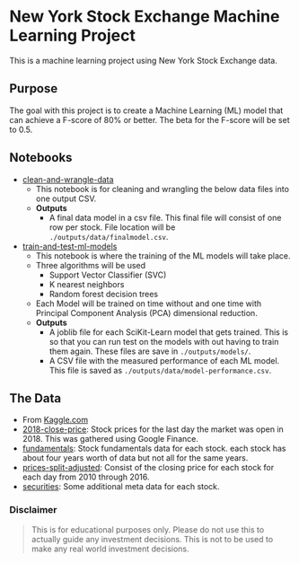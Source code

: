 # New York Stock Exchange Machine Learning Project
This is a machine learning project using New York Stock Exchange data.

## Purpose
The goal with this project is to create a Machine Learning (ML) model that can achieve a F-score of 80% or better. The beta for the F-score will be set to 0.5.

## Notebooks
- [clean-and-wrangle-data](./clean-and-wrangle-data.ipynb)
    - This notebook is for cleaning and wrangling the below data files into one output CSV.
    - **Outputs**
        - A final data model in a csv file. This final file will consist of one row per stock. File location will be `./outputs/data/finalmodel.csv`.
- [train-and-test-ml-models](./train-and-test-ml-models.ipynb)
    - This notebook is where the training of the ML models will take place.
    - Three algorithms will be used
        - Support Vector Classifier (SVC)
        - K nearest neighbors
        - Random forest decision trees
    - Each Model will be trained on time without and one time with Principal Component Analysis (PCA) dimensional reduction.
    - **Outputs**
        - A joblib file for each SciKit-Learn model that gets trained. This is so that you can run test on the models with out having to train them again. These files are save in `./outputs/models/`.
        - A CSV file with the measured performance of each ML model. This file is saved as `./outputs/data/model-performance.csv`. 

## The Data
- From [Kaggle.com](https://www.kaggle.com/datasets/dgawlik/nyse)
- [2018-close-price](./data/raw/2018-close-price.tsv): Stock prices for the last day the market was open in 2018. This was gathered using Google Finance.
- [fundamentals](./data/raw/fundamentals.csv): Stock fundamentals data for each stock. each stock has about four years worth of data but not all for the same years.
- [prices-split-adjusted](./data/raw/prices-split-adjusted.csv): Consist of the closing price for each stock for each day from 2010 through 2016.
- [securities](./data/raw/securities.csv): Some additional meta data for each stock.

### Disclaimer
> This is for educational purposes only. Please do not use this to actually guide any investment decisions. This is not to be used to make any real world investment decisions.